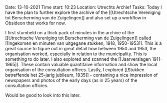 Date: 13-10-2021
Time start: 10:23
Location: Utrechts Archief
Tasks: Today I have the plan to further explore the archive of the [[Utrechtsche Vereniging tot Berscherming van de Zuigelingen]] and also set up a workflow in Obsideon that works for now.

I first stumbeld on a thick pack of minutes in the archive of the [[Utrechtsche Vereniging tot Berscherming van de Zuigelingen]] called [[Ingekomen en minuten van uitgegane stukken, 1918, 1950-1953]]. This is a great source to figure out in great detail how between 1950 and 1953, the organisation worked, especially in relation to the municipality. This is something to do later. I also explored and scanned the [[Jaarverslagen 1911-1965]]. These contain valuable quantitaive information and show the local organisation of the consultation offices. Lastly, I explored [[Stukken betreffende het 25-jarig jubileum, 1935]] - containing a nice impression of newspapers and photos of the early days (as in 25 years) of the consultation officies.

Would be good to look into this later.